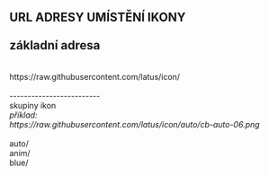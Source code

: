 URL ADRESY UMÍSTĚNÍ IKONY
<br/>
<br/>
základní adresa
<br/>
-------------------------
<br/>
https://raw.githubusercontent.com/latus/icon/
<br/><br/>
-------------------------
<br/>
skupiny ikon
<br/>
<i> 
příklad: 
<br/>
https://raw.githubusercontent.com/latus/icon/auto/cb-auto-06.png
</i>
<br/><br/>
    auto/
<br/>
    anim/
<br/>
    blue/
<br/>
